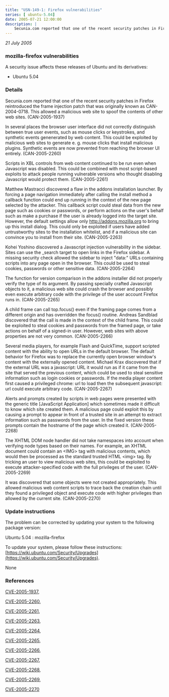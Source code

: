 ```yaml
---
title: "USN-149-1: Firefox vulnerabilities"
series: [ ubuntu-5.04]
date: 2005-07-21 12:00:00
description: |
    Secunia.com reported that one of the recent security patches in Firefox reintroduced the frame injection patch that was originally known as CAN-2004-0718. This allowed a malicious web site to spoof the contents of other web sites. (CAN-2005-1937)
--- 
```

 
 

*21 July 2005*

### mozilla-firefox vulnerabilities

A security issue affects these releases of Ubuntu and its derivatives:

* Ubuntu 5.04

### Details

Secunia.com reported that one of the recent security patches in Firefox reintroduced the frame injection patch that was originally known as CAN-2004-0718. This allowed a malicious web site to spoof the contents of other web sites. (CAN-2005-1937)

In several places the browser user interface did not correctly distinguish between true user events, such as mouse clicks or keystrokes, and synthetic events genenerated by web content. This could be exploited by malicious web sites to generate e. g. mouse clicks that install malicious plugins. Synthetic events are now prevented from reaching the browser UI entirely. (CAN-2005-2260)

Scripts in XBL controls from web content continued to be run even when Javascript was disabled. This could be combined with most script-based exploits to attack people running vulnerable versions who thought disabling Javascript would protect them. (CAN-2005-2261)

Matthew Mastracci discovered a flaw in the addons installation launcher. By forcing a page navigation immediately after calling the install method a callback function could end up running in the context of the new page selected by the attacker. This callback script could steal data from the new page such as cookies or passwords, or perform actions on the user&#39;s behalf such as make a purchase if the user is already logged into the target site. However, the default settings allow only http://addons.mozilla.org to bring up this install dialog. This could only be exploited if users have added untrustworthy sites to the installation whitelist, and if a malicious site can convince you to install from their site. (CAN-2005-2263)

Kohei Yoshino discovered a Javascript injection vulnerability in the sidebar. Sites can use the _search target to open links in the Firefox sidebar. A missing security check allowed the sidebar to inject &quot;data:&quot; URLs containing scripts into any page open in the browser. This could be used to steal cookies, passwords or other sensitive data. (CAN-2005-2264)

The function for version comparison in the addons installer did not properly verify the type of its argument. By passing specially crafted Javascript objects to it, a malicious web site could crash the browser and possibly even execute arbitrary code with the privilege of the user account Firefox runs in. (CAN-2005-2265)

A child frame can call top.focus() even if the framing page comes from a different origin and has overridden the focus() routine. Andreas Sandblad discovered that the call is made in the context of the child frame. This could be exploited to steal cookies and passwords from the framed page, or take actions on behalf of a signed-in user. However, web sites with above properties are not very common. (CAN-2005-2266)

Several media players, for example Flash and QuickTime, support scripted content with the ability to open URLs in the default browser. The default behavior for Firefox was to replace the currently open browser window&#39;s content with the externally opened content. Michael Krax discovered that if the external URL was a javascript: URL it would run as if it came from the site that served the previous content, which could be used to steal sensitive information such as login cookies or passwords. If the media player content first caused a privileged chrome: url to load then the subsequent javascript: url could execute arbitrary code. (CAN-2005-2267)

Alerts and prompts created by scripts in web pages were presented with the generic title [JavaScript Application] which sometimes made it difficult to know which site created them. A malicious page could exploit this by causing a prompt to appear in front of a trusted site in an attempt to extract information such as passwords from the user. In the fixed version these prompts contain the hostname of the page which created it. (CAN-2005-2268)

The XHTML DOM node handler did not take namespaces into account when verifying node types based on their names. For example, an XHTML document could contain an &lt;IMG&gt; tag with malicious contents, which would then be processed as the standard trusted HTML &lt;img&gt; tag. By tricking an user to view malicious web sites, this could be exploited to execute attacker-specified code with the full privileges of the user. (CAN-2005-2269)

It was discovered that some objects were not created appropriately. This allowed malicious web content scripts to trace back the creation chain until they found a privileged object and execute code with higher privileges than allowed by the current site. (CAN-2005-2270)

### Update instructions

The problem can be corrected by updating your system to the following package version:

Ubuntu 5.04
 : mozilla-firefox 

To update your system, please follow these instructions: [https://wiki.ubuntu.com/Security/Upgrades](https://wiki.ubuntu.com/Security/Upgrades).

None

### References

 
 [CVE-2005-1937](http://people.ubuntu.com/~ubuntu-security/cve/CVE-2005-1937), 

 [CVE-2005-2260](http://people.ubuntu.com/~ubuntu-security/cve/CVE-2005-2260), 

 [CVE-2005-2261](http://people.ubuntu.com/~ubuntu-security/cve/CVE-2005-2261), 

 [CVE-2005-2263](http://people.ubuntu.com/~ubuntu-security/cve/CVE-2005-2263), 

 [CVE-2005-2264](http://people.ubuntu.com/~ubuntu-security/cve/CVE-2005-2264), 

 [CVE-2005-2265](http://people.ubuntu.com/~ubuntu-security/cve/CVE-2005-2265), 

 [CVE-2005-2266](http://people.ubuntu.com/~ubuntu-security/cve/CVE-2005-2266), 

 [CVE-2005-2267](http://people.ubuntu.com/~ubuntu-security/cve/CVE-2005-2267), 

 [CVE-2005-2268](http://people.ubuntu.com/~ubuntu-security/cve/CVE-2005-2268), 

 [CVE-2005-2269](http://people.ubuntu.com/~ubuntu-security/cve/CVE-2005-2269), 

 [CVE-2005-2270](http://people.ubuntu.com/~ubuntu-security/cve/CVE-2005-2270)
 

